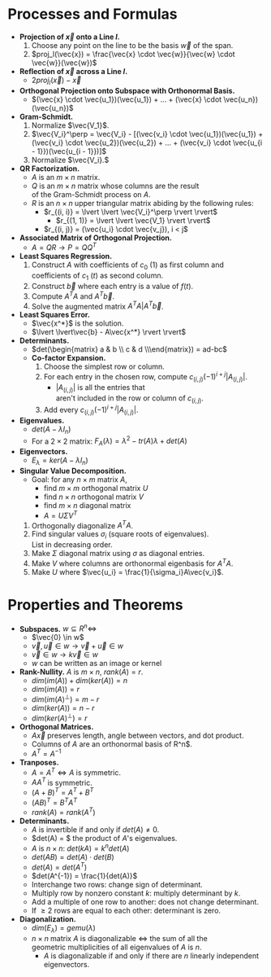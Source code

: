 # Processes and Formulas

- **Projection of $\vec{x}$ onto a Line $l$.**
  1. Choose any point on the line to be the basis $\vec{w}$ of the span.
  2. $proj_l(\vec{x}) = \frac{\vec{x} \cdot \vec{w}}{\vec{w} \cdot \vec{w}}(\vec{w})$
- **Reflection of $\vec{x}$ across a Line $l$.**
  - $2proj_l(\vec{x}) - \vec{x}$
- **Orthogonal Projection onto Subspace with Orthonormal Basis.**
  - $(\vec{x} \cdot \vec{u_1})(\vec{u_1}) + ... + (\vec{x} \cdot \vec{u_n})(\vec{u_n})$
- **Gram-Schmidt.**
  1. Normalize $\vec{V_1}$.
  2. $\vec{V_i}^\perp = \vec{V_i} - [(\vec{v_i} \cdot \vec{u_1})(\vec{u_1}) + (\vec{v_i} \cdot \vec{u_2})(\vec{u_2}) + ... + (\vec{v_i} \cdot \vec{u_{i - 1}})(\vec{u_{i - 1}})]$
  3. Normalize $\vec{V_i}.$
- **QR Factorization.**
  - $A$ is an $m \times n$ matrix. 
  - $Q$ is an $m \times n$ matrix whose columns are the result  
      of the Gram-Schmidt process on $A$.
  - $R$ is an $n \times n$ upper triangular matrix abiding by the following rules:
    - $r_{(i, i)} = \lvert \lvert \vec{V_i}^\perp \rvert \rvert$
      - $r_{(1, 1)} = \lvert \lvert \vec{V_1} \rvert \rvert$
    - $r_{(i, j)} = (\vec{u_i} \cdot \vec{v_j}), i < j$
- **Associated Matrix of Orthogonal Projection.**
  - $A = QR \rightarrow P = QQ^T$
- **Least Squares Regression.**
  1. Construct $A$ with coefficients of $c_0$ (1) as first column and    
     coefficients of $c_1$ ($t$) as second column.   
  4. Construct $\vec{b}$ where each entry is a value of $f(t)$.  
  5. Compute $A^TA$ and $A^T\vec{b}$.
  6. Solve the augmented matrix $A^TA | A^T\vec{b}$.
- **Least Squares Error.**
  - $\vec{x^*}$ is the solution.
  - $\lvert \lvert\vec{b} - A\vec{x^*} \rvert \rvert$
- **Determinants.**
  - $det(\begin{matrix} a & b \\ c & d \\\end{matrix}) = ad-bc$
  - **Co-factor Expansion.**
    1. Choose the simplest row or column.
    2. For each entry in the chosen row, compute $c_{(i, j)}(-1)^{i + j}\lvert A_{(i, j)} \rvert$.
        - $\lvert A_{(i, j)} \rvert$ is all the entries that  
           aren't included in the row or column of $c_{(i, j)}$.
    3. Add every $c_{(i, j)}(-1)^{i + j}\lvert A_{(i, j)} \rvert$.
- **Eigenvalues.**
  - $det(A - \lambda I_n)$
  - For a $2\times 2$ matrix: $F_A(\lambda) = \lambda^2 - tr(A)\lambda + det(A)$
- **Eigenvectors.**
  - $E_\lambda = ker(A - \lambda I_n)$
- **Singular Value Decomposition.**
    - Goal: for any $n \times m$ matrix $A$,
      - find $m \times m$ orthogonal matrix $U$
      - find $n \times n$ orthogonal matrix $V$
      - find $m \times n$ diagonal matrix
      - $A = U\Sigma V^T$
    1. Orthogonally diagonalize $A^TA$.
    2. Find singular values $\sigma_i$ (square roots of eigenvalues).  
       List in decreasing order.
    4. Make $\Sigma$ diagonal matrix using $\sigma$ as diagonal entries.
    5. Make $V$ where columns are orthonormal eigenbasis for $A^TA$.
    6. Make $U$ where $\vec{u_i} = \frac{1}{\sigma_i}A\vec{v_i}$.

# Properties and Theorems
- **Subspaces.**
    $w \subseteq R^n \iff$
  - $\vec{0} \in w$
  - $\vec{v}, \vec{u} \in w \rightarrow \vec{v} + \vec{u} \in w$
  - $\vec{v} \in w \rightarrow k\vec{v} \in w$
  - $w$ can be written as an image or kernel
- **Rank-Nullity.** $A$ is $m \times n$, $rank(A) = r$.
  - $dim(im(A)) + dim(ker(A)) = n$
  - $dim(im(A)) = r$
  - $dim(im(A)^\perp) = m - r$
  - $dim(ker(A)) = n - r$
  - $dim(ker(A)^\perp) = r$
- **Orthogonal Matrices.**
  - $A\vec{x}$ preserves length, angle between vectors, and dot product.
  - Columns of $A$ are an orthonormal basis of R^n$.
  - $A^T = A^{-1}$
- **Tranposes.**
  - $A = A^T \iff A$ is symmetric.
  - $AA^T$ is symmetric.
  - $(A + B)^T = A^T + B^T$
  - $(AB)^T = B^TA^T$
  - $rank(A) = rank(A^T)$
- **Determinants.**
  - $A$ is invertible if and only if $det(A) \neq 0$.
  - $det(A) = $ the product of $A$'s eigenvalues. 
  - $A$ is $n \times n$: $det(kA) = k^ndet(A)$
  - $det(AB) = det(A) \cdot det(B)$
  - $det(A) = det(A^T)$
  - $det(A^{-1}) = \frac{1}{det(A)}$
  - Interchange two rows: change sign of determinant.
  - Multiply row by nonzero constant $k$: multiply determinant by $k$.
  - Add a multiple of one row to another: does not change determinant.
  - If $\geq 2$ rows are equal to each other: determinant is zero.
- **Diagonalization.**
  - $dim(E_\lambda) = gemu(\lambda)$
  - $n\times n$ matrix $A$ is diagonalizable $\iff$ the sum of all the  
      geometric multiplicities of all eigenvalues of $A$ is $n$.  
    - $A$ is diagonalizable if and only if there are
       $n$ linearly independent eigenvectors.

